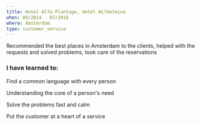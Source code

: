 ```yaml
---
title: Hotel Alfa Plantage, Hotel Wilhelmina
when: 09/2014 - 07/2016
where: Amsterdam
type: customer_service
---
```

Recommended the best places in Amsterdam to the clients, helped with the requests and solved problems, took care of the reservations


### I have learned to:

Find a common language with every person

Understanding the core of a person's need

Solve the problems fast and calm 

Put the customer at a heart of a service
